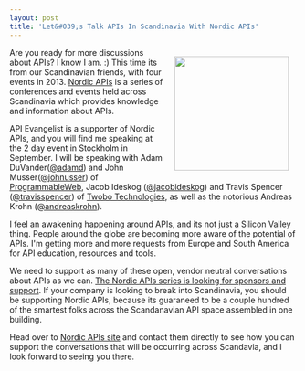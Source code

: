 ```yaml
---
layout: post
title: 'Let&#039;s Talk APIs In Scandinavia With Nordic APIs'
---
```

<p><a title="Nordic APIs" href="http://nordicapis.com/" target="_blank"><img style="padding: 15px;" src="https://s3.amazonaws.com/kinlane-productions/events/nordic-apis/nordic-apis-logo-2.png" alt="" width="200" align="right" /></a></p>
<p>Are you ready for more discussions about APIs?  I know I am. :) This time its from our Scandinavian friends, with four events in 2013.  <a title="Nordic APIs" href="http://nordicapis.com/" target="_blank">Nordic APIs</a> is a series of conferences and events held across Scandinavia which provides knowledge and information about APIs.</p>
<p>API Evangelist is a supporter of Nordic APIs, and you will find me speaking at the 2 day event in Stockholm in September.  I will be speaking with Adam DuVander(<a href="https://twitter.com/@adamd">@adamd</a>) and John Musser(<a href="https://twitter.com/@johnusser">@johnusser</a>) of <a href="http://programmableweb.com">ProgrammableWeb</a>, Jacob Ideskog (<a href="https://twitter.com/@jacobideskog">@jacobideskog</a>) and Travis Spencer (<a href="https://twitter.com/@travisspencer">@travisspencer</a>) of <a href="http://www.twobotechnologies.com/">Twobo Technologies</a>, as well as the notorious Andreas Krohn (<a href="https://twitter.com/@andreaskrohn">@andreaskrohn</a>).</p>
<p>I feel an awakening happening around APIs, and its not just a Silicon Valley thing.  People around the globe are becoming more aware of the potential of APIs.  I'm getting more and more requests from Europe and South America for API education, resources and tools.</p>
<p>We need to support as many of these open, vendor neutral conversations about APIs as we can.  <span style="text-decoration: underline;">The Nordic APIs series is looking for sponsors and support</span>.  If your company is looking to break into Scandinavia, you should be supporting Nordic APIs, because its guaraneed to be a couple hundred of the smartest folks across the Scandanavian API space assembled in one building.</p>
<p>Head over to <a title="Nordic APIs" href="http://nordicapis.com/" target="_blank">Nordic APIs site</a> and contact them directly to see how you can support the conversations that will be occurring across Scandavia, and I look forward to seeing you there.</p>